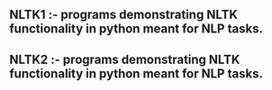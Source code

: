 ## NLTK1 :- programs demonstrating NLTK functionality in python meant for NLP tasks.

## NLTK2 :- programs demonstrating NLTK functionality in python meant for NLP tasks.


